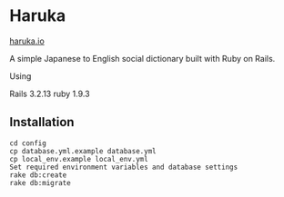 Haruka
======

[haruka.io](https://www.haruka.io)

A simple Japanese to English social dictionary built with Ruby on Rails.

Using

Rails 3.2.13
ruby 1.9.3

Installation
------
```
cd config
cp database.yml.example database.yml
cp local_env.example local_env.yml
Set required environment variables and database settings
rake db:create
rake db:migrate
```
